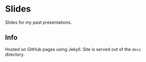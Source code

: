 # Slides

Slides for my past presentations.

## Info

Hosted on GitHub pages using Jekyll. Site is served out of the `docs` directory.
